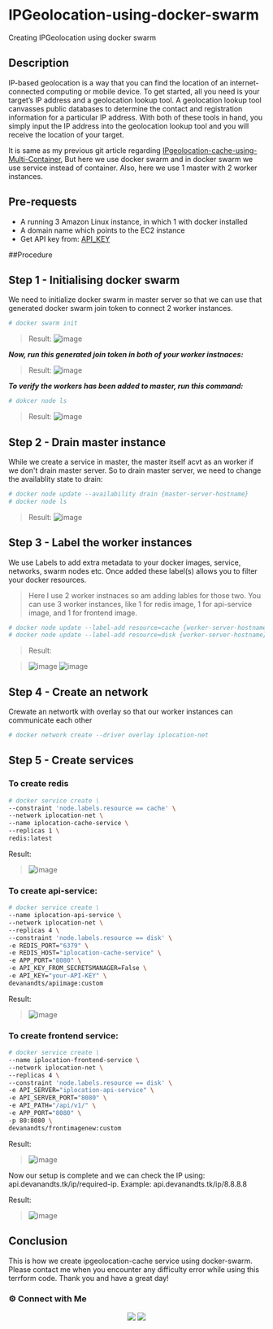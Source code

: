 # IPGeolocation-using-docker-swarm
Creating IPGeolocation using docker swarm

## Description

IP-based geolocation is a way that you can find the location of an internet-connected computing or mobile device. To get started, all you need is your target’s IP address and a geolocation lookup tool. A geolocation lookup tool canvasses public databases to determine the contact and registration information for a particular IP address. With both of these tools in hand, you simply input the IP address into the geolocation lookup tool and you will receive the location of your target.

It is same as my previous git article regarding [IPgeolocation-cache-using-Multi-Container](https://github.com/devasivaram/IPgeolocation-cache-using-Multi-Container.git), But here we use docker swarm and in docker swarm we use service instead of container. Also, here we use 1 master with 2 worker instances.

## Pre-requests
- A running 3 Amazon Linux instance, in which 1 with docker installed
- A domain name which points to the EC2 instance
- Get API key from: [API_KEY](https://app.ipgeolocation.io/auth/login)

##Procedure

## Step 1 - Initialising docker swarm

We need to initialize docker swarm in master server so that we can use that generated docker swarm join token to connect 2 worker instances.

~~~sh
# docker swarm init
~~~

>Result:
>![image](https://user-images.githubusercontent.com/100773863/164956899-24d4d4ae-6ede-4315-8b4d-4be80f48bfcb.png)

***Now, run this generated join token in both of your worker instnaces:***

>Result:
>![image](https://user-images.githubusercontent.com/100773863/164956922-b804b637-0912-4aa0-83eb-97f0a5b63afc.png)

***To verify the workers has been added to master, run this command:***

~~~sh
# dokcer node ls
~~~

>Result:
>![image](https://user-images.githubusercontent.com/100773863/164956995-dfeab358-a755-45bd-a480-295a27ec98c3.png)

## Step 2 - Drain master instance

While we create a service in master, the master itself acvt as an worker if we don't drain master server. So to drain master server, we need to change the availablity state to drain:

~~~sh
# docker node update --availability drain {master-server-hostname}
# docker node ls
~~~

>Result:
>![image](https://user-images.githubusercontent.com/100773863/164957091-3747bd24-e7e4-4a42-b49e-66eaf507835f.png)

## Step 3 - Label the worker instances

We use Labels to add extra metadata to your docker images, service, networks, swarm nodes etc. Once added these label(s) allows you to filter your docker resources.

> Here I use 2 worker instnaces so am adding lables for those two. You can use 3 worker instances, like 1 for redis image, 1 for api-service image, and 1 for frontend image.

~~~sh
# docker node update --label-add resource=cache {worker-server-hostname}
# docker node update --label-add resource=disk {worker-server-hostname}
~~~

>Result:

>![image](https://user-images.githubusercontent.com/100773863/164957554-c8185e23-fad2-46f6-8e8a-66555e9bb776.png)
>![image](https://user-images.githubusercontent.com/100773863/164957542-aede71f1-e0cc-4711-86bd-8a897109c398.png)


## Step 4 - Create an network 

Crewate an networtk with overlay so that our worker instances can communicate each other

~~~sh
# docker network create --driver overlay iplocation-net
~~~

## Step 5 - Create services

### To create redis

~~~sh
# docker service create \
--constraint 'node.labels.resource == cache' \
--network iplocation-net \
--name iplocation-cache-service \
--replicas 1 \
redis:latest
~~~

Result:
>![image](https://user-images.githubusercontent.com/100773863/164957656-a2f5cf21-8c13-4ade-81b1-3a5fbcb0b992.png)


### To create api-service:

~~~sh
# docker service create \
--name iplocation-api-service \
--network iplocation-net \
--replicas 4 \
--constraint 'node.labels.resource == disk' \
-e REDIS_PORT="6379" \
-e REDIS_HOST="iplocation-cache-service" \
-e APP_PORT="8080" \
-e API_KEY_FROM_SECRETSMANAGER=False \
-e API_KEY="your-API-KEY" \
devanandts/apiimage:custom
~~~

Result:
>![image](https://user-images.githubusercontent.com/100773863/164957733-b8354257-8496-48a1-ba2a-e59fe3c9f2b8.png)


### To create frontend service:

~~~sh
# docker service create \
--name iplocation-frontend-service \
--network iplocation-net \
--replicas 4 \
--constraint 'node.labels.resource == disk' \
-e API_SERVER="iplocation-api-service" \
-e API_SERVER_PORT="8080" \
-e API_PATH="/api/v1/" \
-e APP_PORT="8080" \
-p 80:8080 \
devanandts/frontimagenew:custom
~~~

Result:
>![image](https://user-images.githubusercontent.com/100773863/164957804-b787955a-4014-4f59-9d30-f0cbcd8ced47.png)


Now our setup is complete and we can check the IP using: api.devanandts.tk/ip/required-ip. 
Example: api.devanandts.tk/ip/8.8.8.8

Result:
>![image](https://user-images.githubusercontent.com/100773863/164957866-9c78dc3f-e816-4a3c-bcd2-e8a9ad77b720.png)

## Conclusion
This is how we create ipgeolocation-cache service using docker-swarm. Please contact me when you encounter any difficulty error while using this terrform code. Thank you and have a great day!


### ⚙️ Connect with Me

<p align="center">
 <a href="https://www.instagram.com/itz__me_omkar/"><img src="https://img.shields.io/badge/Instagram-E4405F?style=for-the-badge&logo=instagram&logoColor=white"/></a>
<a href="https://www.linkedin.com/in/sanu-das-t-3722891b5"><img src="https://img.shields.io/badge/LinkedIn-0077B5?style=for-the-badge&logo=linkedin&logoColor=white"/></a> 
